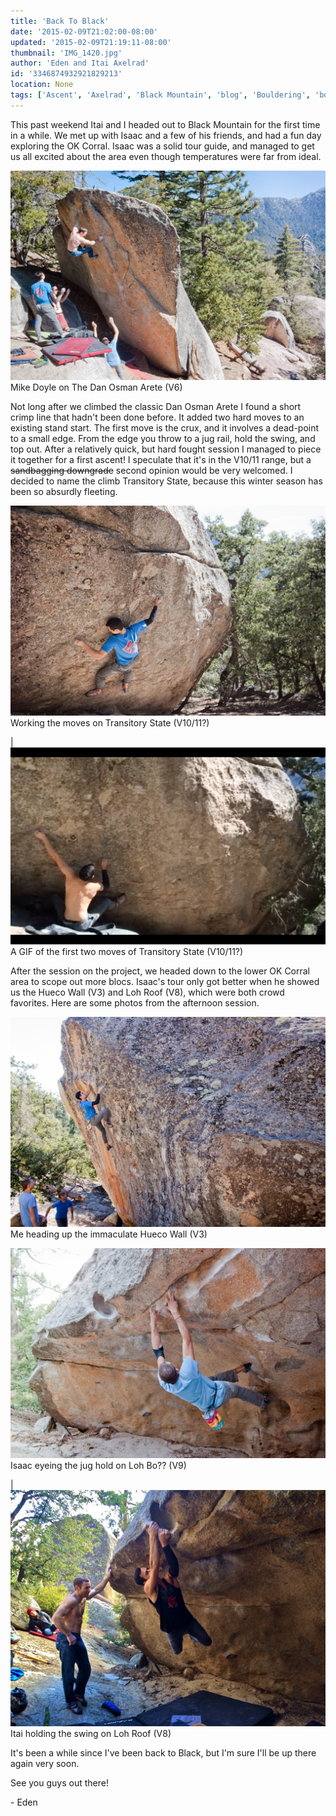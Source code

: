 ```yaml
---
title: 'Back To Black'
date: '2015-02-09T21:02:00-08:00'
updated: '2015-02-09T21:19:11-08:00'
thumbnail: 'IMG_1420.jpg'
author: 'Eden and Itai Axelrad'
id: '3346874932921829213'
location: None
tags: ['Ascent', 'Axelrad', 'Black Mountain', 'blog', 'Bouldering', 'boulders', 'California', 'Climbing', 'Eden', 'First', 'Five Ten', 'highball', 'Itai', 'Mountain', 'Rock']
---
```

This past weekend Itai and I headed out to Black Mountain for the first time in a while. We met up with Isaac and a few of his friends, and had a fun day exploring the OK Corral. Isaac was a solid tour guide, and managed to get us all excited about the area even though temperatures were far from ideal.

![image alt](/images/IMG_1420.jpg)Mike Doyle on The Dan Osman Arete (V6)

Not long after we climbed the classic Dan Osman Arete I found a short crimp line that hadn't been done before. It added two hard moves to an existing stand start. The first move is the crux, and it involves a dead-point to a small edge. From the edge you throw to a jug rail, hold the swing, and top out. After a relatively quick, but hard fought session I managed to piece it together for a first ascent! I speculate that it's in the V10/11 range, but a ~~sandbagging
downgrade~~ second opinion would be very welcomed. I decided to name the climb Transitory State, because this winter season has been so absurdly fleeting.

![image alt](/images/IMG_1430.jpg)Working the moves on Transitory State (V10/11?)

| ![image alt](/images/output_zxN2Yr.gif)A GIF of the first two moves of Transitory State (V10/11?)

After the session on the project, we headed down to the lower OK Corral area to scope out more blocs. Isaac's tour only got better when he showed us the Hueco Wall (V3) and Loh Roof (V8), which were both crowd favorites. Here are some photos from the afternoon session.

![image alt](/images/IMG_1447.jpg)Me heading up the immaculate Hueco Wall (V3)

![image alt](/images/IMG_1476.jpg)Isaac eyeing the jug hold on Loh Bo?? (V9)

| ![image alt](/images/IMG_5312.JPG)Itai holding the swing on Loh Roof (V8)

It's been a while since I've been back to Black, but I'm sure I'll be up there again very soon.

See you guys out there!

\- Eden

